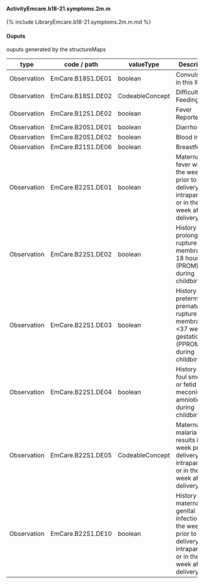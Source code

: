 #### ActivityEmcare.b18-21.symptoms.2m.m

{% include LibraryEmcare.b18-21.symptoms.2m.m.md %}
#### Ouputs

ouputs generated by the structureMaps

| type | code / path | valueType | Description |
|---|---|---|---|
| Observation | EmCare.B18S1.DE01 | boolean | Convulsion(s) in this Illness |
| Observation | EmCare.B18S1.DE02 | CodeableConcept | Difficulty with Feeding |
| Observation | EmCare.B12S1.DE02 | boolean | Fever Reported |
| Observation | EmCare.B20S1.DE01 | boolean | Diarrhoea |
| Observation | EmCare.B20S1.DE02 | boolean | Blood in stool |
| Observation | EmCare.B21S1.DE06 | boolean | Breastfed |
| Observation | EmCare.B22S1.DE01 | boolean | Maternal fever within the week prior to delivery, intrapartum or in the week after delivery |
| Observation | EmCare.B22S1.DE02 | boolean | History of prolonged rupture of membrane > 18 hours (PROM) during childbirth |
| Observation | EmCare.B22S1.DE03 | boolean | History of preterm premature rupture of membranes <37 weeks gestation (PPROM) during childbirth |
| Observation | EmCare.B22S1.DE04 | boolean | History of foul smelling or fetid meconium or amniotic fluid during childbirth |
| Observation | EmCare.B22S1.DE05 | CodeableConcept | Maternal malaria test results in the week prior to delivery, intrapartum or in the week after delivery |
| Observation | EmCare.B22S1.DE10 | boolean | History of maternal genital infection in the week prior to delivery, intrapartum or in the week after delivery |


